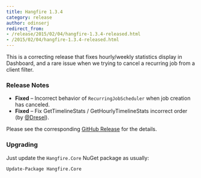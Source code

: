 ```yaml
---
title: Hangfire 1.3.4
category: release
author: odinserj
redirect_from: 
- /release/2015/02/04/hangfire-1.3.4-released.html
- /2015/02/04/hangfire-1.3.4-released.html
---
```


This is a correcting release that fixes hourly/weekly statistics display in Dashboard, and a rare issue when we trying to cancel a recurring job from a client filter.

### Release Notes

* **Fixed** – Incorrect behavior of `RecurringJobScheduler` when job creation has canceled.
* **Fixed** – Fix GetTimelineStats / GetHourlyTimelineStats incorrect order (by [@Dresel](https://github.com/Dresel)).

Please see the corresponding [GitHub Release](https://github.com/HangfireIO/Hangfire/releases/tag/v1.3.4) for the details.


### Upgrading

Just update the `Hangfire.Core` NuGet package as usually:

    Update-Package Hangfire.Core